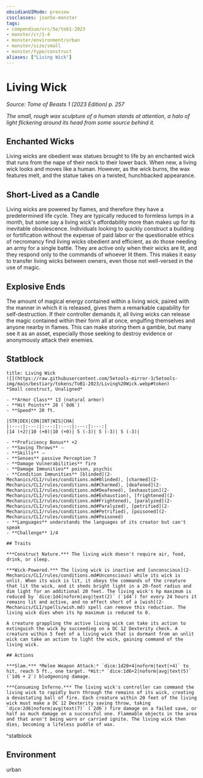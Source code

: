 ```yaml
---
obsidianUIMode: preview
cssclasses: json5e-monster
tags:
- compendium/src/5e/tob1-2023
- monster/cr/1-4
- monster/environment/urban
- monster/size/small
- monster/type/construct
aliases: ["Living Wick"]
---
```

# Living Wick
*Source: Tome of Beasts 1 (2023 Edition) p. 257*  

*The small, rough wax sculpture of a human stands at attention, a halo of light flickering around its head from some source behind it.*

## Enchanted Wicks

Living wicks are obedient wax statues brought to life by an enchanted wick that runs from the nape of their neck to their lower back. When new, a living wick looks and moves like a human. However, as the wick burns, the wax features melt, and the statue takes on a twisted, hunchbacked appearance.

## Short-Lived as a Candle

Living wicks are powered by flames, and therefore they have a predetermined life cycle. They are typically reduced to formless lumps in a month, but some say a living wick's affordability more than makes up for its inevitable obsolescence. Individuals looking to quickly construct a building or fortification without the expense of paid labor or the questionable ethics of necromancy find living wicks obedient and efficient, as do those needing an army for a single battle. They are active only when their wicks are lit, and they respond only to the commands of whoever lit them. This makes it easy to transfer living wicks between owners, even those not well-versed in the use of magic.

## Explosive Ends

The amount of magical energy contained within a living wick, paired with the manner in which it is released, gives them a remarkable capability for self-destruction. If their controller demands it, all living wicks can release the magic contained within their form all at once, engulfing themselves and anyone nearby in flames. This can make storing them a gamble, but many see it as an asset, especially those seeking to destroy evidence or anonymously attack their enemies.

## Statblock

```ad-statblock
title: Living Wick
![](https://raw.githubusercontent.com/5etools-mirror-3/5etools-img/main/bestiary/tokens/ToB1-2023/Living%20Wick.webp#token)
*Small construct, Unaligned*

- **Armor Class** 13 (natural armor)
- **Hit Points** 28 (`8d6`)
- **Speed** 20 ft.

|STR|DEX|CON|INT|WIS|CHA|
|:---:|:---:|:---:|:---:|:---:|:---:|
|14 (+2)|10 (+0)|10 (+0)| 5 (-3)| 5 (-3)| 5 (-3)|

- **Proficiency Bonus** +2
- **Saving Throws** ⏤
- **Skills** ⏤
- **Senses** passive Perception 7
- **Damage Vulnerabilities** fire
- **Damage Immunities** poison, psychic
- **Condition Immunities** [blinded](2-Mechanics/CLI/rules/conditions.md#Blinded), [charmed](2-Mechanics/CLI/rules/conditions.md#Charmed), [deafened](2-Mechanics/CLI/rules/conditions.md#Deafened), [exhaustion](2-Mechanics/CLI/rules/conditions.md#Exhaustion), [frightened](2-Mechanics/CLI/rules/conditions.md#Frightened), [paralyzed](2-Mechanics/CLI/rules/conditions.md#Paralyzed), [petrified](2-Mechanics/CLI/rules/conditions.md#Petrified), [poisoned](2-Mechanics/CLI/rules/conditions.md#Poisoned)
- **Languages** understands the languages of its creator but can't speak
- **Challenge** 1/4

## Traits

***Construct Nature.*** The living wick doesn't require air, food, drink, or sleep.

***Wick-Powered.*** The living wick is inactive and [unconscious](2-Mechanics/CLI/rules/conditions.md#Unconscious) while its wick is unlit. When its wick is lit, it obeys the commands of the creature that lit the wick, and it sheds bright light in a 20-foot radius and dim light for an additional 20 feet. The living wick's hp maximum is reduced by `dice:1d4|noform|avg|text(2)` (`1d4`) for every 24 hours it remains lit and active, and no effect short of a [wish](2-Mechanics/CLI/spells/wish.md) spell can remove this reduction. The living wick dies when its hp maximum is reduced to 0.

A creature grappling the active living wick can take its action to extinguish the wick by succeeding on a DC 12 Dexterity check. A creature within 5 feet of a living wick that is dormant from an unlit wick can take an action to light the wick, gaining command of the living wick.

## Actions

***Slam.*** *Melee Weapon Attack:* `dice:1d20+4|noform|text(+4)` to hit, reach 5 ft., one target. *Hit:* `dice:1d6+2|noform|avg|text(5)` (`1d6 + 2`) bludgeoning damage.

***Consuming Inferno.*** The living wick's controller can command the living wick to rapidly burn through the remains of its wick, creating a devastating ball of fire. Each creature within 20 feet of the living wick must make a DC 12 Dexterity saving throw, taking `dice:2d6|noform|avg|text(7)` (`2d6`) fire damage on a failed save, or half as much damage on a successful one. Flammable objects in the area and that aren't being worn or carried ignite. The living wick then dies, becoming a lifeless puddle of wax.
```
^statblock

## Environment

urban